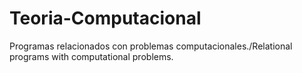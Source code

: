 # Teoria-Computacional
Programas relacionados con problemas computacionales./Relational programs with computational problems.
